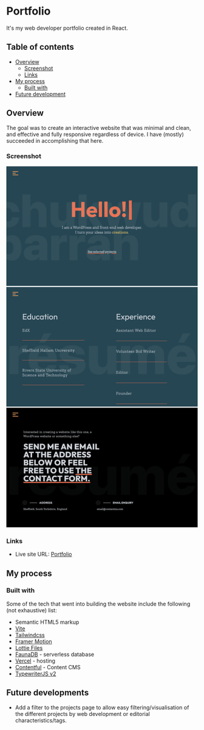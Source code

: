 # Portfolio

It's my web developer portfolio created in React. 

## Table of contents

- [Overview](#overview)
  - [Screenshot](#screenshot)
  - [Links](#links)
- [My process](#my-process)
  - [Built with](#built-with)
- [Future development](#future-developments)


## Overview

The goal was to create an interactive website that was minimal and clean, and effective and fully responsive regardless of device. I have (mostly) succeeded in accomplishing that here.

### Screenshot

![Home](./screenshots/home.png)
![Resume page](./screenshots/resume.png)
![Contact page](./screenshots/contact.png)

### Links

- Live site URL: [Portfolio](https://chukwudibarrah.netlify.app/)

## My process

### Built with

Some of the tech that went into building the website include the following (not exhaustive) list:

- Semantic HTML5 markup
- [Vite](https://vitejs.dev/)
- [Tailwindcss](https://tailwindcss.com/)
- [Framer Motion](https://www.framer.com/motion/)
- [Lottie Files](https://lottiefiles.com/)
- [FaunaDB](https://fauna.com/) - serverless database
- [Vercel](https://vercel.com/) - hosting
- [Contentful](https://www.contentful.com/) - Content CMS
- [TypewriterJS v2](https://github.com/tameemsafi/typewriterjs)

## Future developments

- Add a filter to the projects page to allow easy filtering/visualisation of the different projects by web development or editorial characteristics/tags.